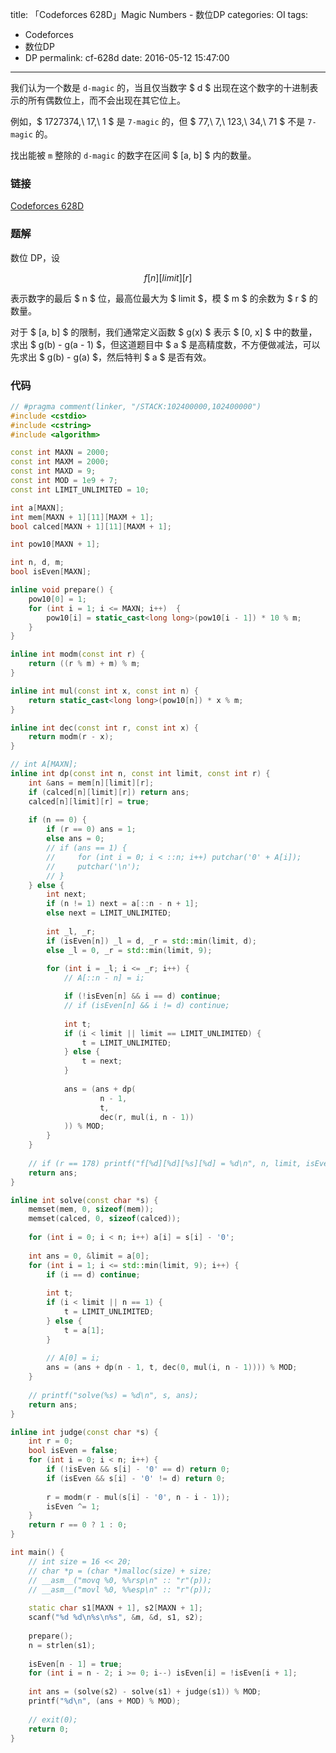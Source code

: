 title: 「Codeforces 628D」Magic Numbers - 数位DP
categories: OI
tags: 
  - Codeforces
  - 数位DP
  - DP
permalink: cf-628d
date: 2016-05-12 15:47:00
---

我们认为一个数是 `d-magic` 的，当且仅当数字 $ d $ 出现在这个数字的十进制表示的所有偶数位上，而不会出现在其它位上。

例如，$ 1727374,\ 17,\ 1 $ 是 `7-magic` 的，但 $ 77,\ 7,\ 123,\ 34,\ 71 $ 不是 `7-magic` 的。

找出能被 `m` 整除的 `d-magic` 的数字在区间 $ [a, b] $ 内的数量。

<!-- more -->

### 链接
[Codeforces 628D](http://codeforces.com/contest/628/problem/D)

### 题解
数位 DP，设

$$ f[n][limit][r] $$

表示数字的最后 $ n $ 位，最高位最大为 $ limit $，模 $ m $ 的余数为 $ r $ 的数量。

对于 $ [a, b] $ 的限制，我们通常定义函数 $ g(x) $ 表示 $ [0, x] $ 中的数量，求出 $ g(b) - g(a - 1) $，但这道题目中 $ a $ 是高精度数，不方便做减法，可以先求出 $ g(b) - g(a) $，然后特判 $ a $ 是否有效。

### 代码
```c++
// #pragma comment(linker, "/STACK:102400000,102400000")
#include <cstdio>
#include <cstring>
#include <algorithm>

const int MAXN = 2000;
const int MAXM = 2000;
const int MAXD = 9;
const int MOD = 1e9 + 7;
const int LIMIT_UNLIMITED = 10;

int a[MAXN];
int mem[MAXN + 1][11][MAXM + 1];
bool calced[MAXN + 1][11][MAXM + 1];

int pow10[MAXN + 1];

int n, d, m;
bool isEven[MAXN];

inline void prepare() {
    pow10[0] = 1;
    for (int i = 1; i <= MAXN; i++)  {
        pow10[i] = static_cast<long long>(pow10[i - 1]) * 10 % m;
    }
}

inline int modm(const int r) {
    return ((r % m) + m) % m;
}

inline int mul(const int x, const int n) {
    return static_cast<long long>(pow10[n]) * x % m;
}

inline int dec(const int r, const int x) {
    return modm(r - x);
}

// int A[MAXN];
inline int dp(const int n, const int limit, const int r) {
    int &ans = mem[n][limit][r];
    if (calced[n][limit][r]) return ans;
    calced[n][limit][r] = true;
    
    if (n == 0) {
        if (r == 0) ans = 1;
        else ans = 0;
        // if (ans == 1) {
        //     for (int i = 0; i < ::n; i++) putchar('0' + A[i]);
        //     putchar('\n');
        // }
    } else {
        int next;
        if (n != 1) next = a[::n - n + 1];
        else next = LIMIT_UNLIMITED;
        
        int _l, _r;
        if (isEven[n]) _l = d, _r = std::min(limit, d);
        else _l = 0, _r = std::min(limit, 9);
        
        for (int i = _l; i <= _r; i++) {
            // A[::n - n] = i;

            if (!isEven[n] && i == d) continue;
            // if (isEven[n] && i != d) continue;
            
            int t;
            if (i < limit || limit == LIMIT_UNLIMITED) {
                t = LIMIT_UNLIMITED;
            } else {
                t = next;
            }
            
            ans = (ans + dp(
                    n - 1,
                    t,
                    dec(r, mul(i, n - 1))
            )) % MOD;
        }
    }
    
    // if (r == 178) printf("f[%d][%d][%s][%d] = %d\n", n, limit, isEven ? "true" : "false", r, ans);
    return ans;
}

inline int solve(const char *s) {
    memset(mem, 0, sizeof(mem));
    memset(calced, 0, sizeof(calced));
    
    for (int i = 0; i < n; i++) a[i] = s[i] - '0';
    
    int ans = 0, &limit = a[0];
    for (int i = 1; i <= std::min(limit, 9); i++) {
        if (i == d) continue;
        
        int t;
        if (i < limit || n == 1) {
            t = LIMIT_UNLIMITED;
        } else {
            t = a[1];
        }
        
        // A[0] = i;
        ans = (ans + dp(n - 1, t, dec(0, mul(i, n - 1)))) % MOD;
    }
    
    // printf("solve(%s) = %d\n", s, ans);
    return ans;
}

inline int judge(const char *s) {
    int r = 0;
    bool isEven = false;
    for (int i = 0; i < n; i++) {
        if (!isEven && s[i] - '0' == d) return 0;
        if (isEven && s[i] - '0' != d) return 0;
        
        r = modm(r - mul(s[i] - '0', n - i - 1));
        isEven ^= 1;
    }
    return r == 0 ? 1 : 0;
}

int main() {
    // int size = 16 << 20;
    // char *p = (char *)malloc(size) + size;
    // __asm__("movq %0, %%rsp\n" :: "r"(p));
    // __asm__("movl %0, %%esp\n" :: "r"(p));
    
    static char s1[MAXN + 1], s2[MAXN + 1];
    scanf("%d %d\n%s\n%s", &m, &d, s1, s2);
    
    prepare();
    n = strlen(s1);
    
    isEven[n - 1] = true;
    for (int i = n - 2; i >= 0; i--) isEven[i] = !isEven[i + 1];
    
    int ans = (solve(s2) - solve(s1) + judge(s1)) % MOD;
    printf("%d\n", (ans + MOD) % MOD);
    
    // exit(0);
    return 0;
}
```
